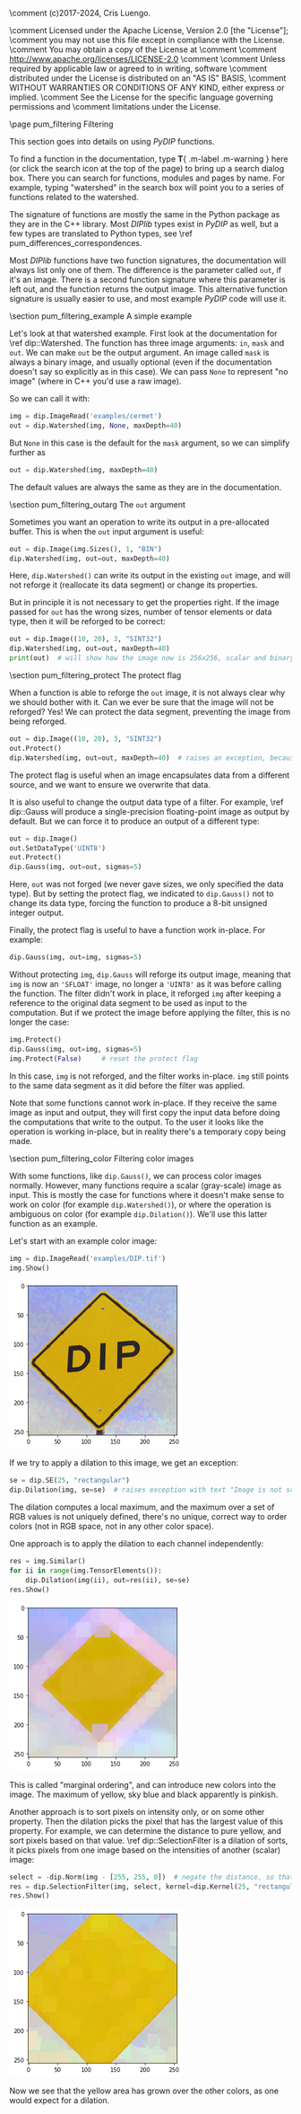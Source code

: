 \comment (c)2017-2024, Cris Luengo.

\comment Licensed under the Apache License, Version 2.0 [the "License"];
\comment you may not use this file except in compliance with the License.
\comment You may obtain a copy of the License at
\comment
\comment    http://www.apache.org/licenses/LICENSE-2.0
\comment
\comment Unless required by applicable law or agreed to in writing, software
\comment distributed under the License is distributed on an "AS IS" BASIS,
\comment WITHOUT WARRANTIES OR CONDITIONS OF ANY KIND, either express or implied.
\comment See the License for the specific language governing permissions and
\comment limitations under the License.


\page pum_filtering Filtering

This section goes into details on using *PyDIP* functions.

To find a function in the documentation, type **T**{ .m-label .m-warning } here (or click the
search icon at the top of the page) to bring up a search dialog box. There you can search for
functions, modules and pages by name. For example, typing "watershed" in the search box
will point you to a series of functions related to the watershed.

The signature of functions are mostly the same in the Python package as they are in the C++ library.
Most *DIPlib* types exist in *PyDIP* as well, but a few types are translated to Python types,
see \ref pum_differences_correspondences.

Most *DIPlib* functions have two function signatures, the documentation will always list only
one of them. The difference is the parameter called `out`, if it's an image. There is a second
function signature where this parameter is left out, and the function returns the output image.
This alternative function signature is usually easier to use, and most example *PyDIP* code
will use it.

\section pum_filtering_example A simple example

Let's look at that watershed example. First look at the documentation for \ref dip::Watershed.
The function has three image arguments: `in`, `mask` and `out`. We can make `out` be the output
argument. An image called `mask` is always a binary image, and usually optional (even if the
documentation doesn't say so explicitly as in this case). We can pass `None` to represent
"no image" (where in C++ you'd use a raw image).

So we can call it with:
```python
img = dip.ImageRead('examples/cermet')
out = dip.Watershed(img, None, maxDepth=40)
```
But `None` in this case is the default for the `mask` argument, so we can simplify further as
```python
out = dip.Watershed(img, maxDepth=40)
```

The default values are always the same as they are in the documentation.


\section pum_filtering_outarg The `out` argument

Sometimes you want an operation to write its output in a pre-allocated buffer. This is when the
`out` input argument is useful:
```python
out = dip.Image(img.Sizes(), 1, "BIN")
dip.Watershed(img, out=out, maxDepth=40)
```

Here, `dip.Watershed()` can write its output in the existing `out` image, and will not reforge it
(reallocate its data segment) or change its properties.

But in principle it is not necessary to get the properties right. If the image passed for `out`
has the wrong sizes, number of tensor elements or data type, then it will be reforged to be
correct:
```python
out = dip.Image((10, 20), 3, "SINT32")
dip.Watershed(img, out=out, maxDepth=40)
print(out)  # will show how the image now is 256x256, scalar and binary
```


\section pum_filtering_protect The protect flag

When a function is able to reforge the `out` image, it is not always clear why we should bother
with it. Can we ever be sure that the image will not be reforged? Yes! We can protect the
data segment, preventing the image from being reforged.
```python
out = dip.Image((10, 20), 3, "SINT32")
out.Protect()
dip.Watershed(img, out=out, maxDepth=40)  # raises an exception, because the result cannot be written into out
```

The protect flag is useful when an image encapsulates data from a different source, and we want to
ensure we overwrite that data.

It is also useful to change the output data type of a filter.
For example, \ref dip::Gauss will produce a single-precision floating-point image as output by default.
But we can force it to produce an output of a different type:
```python
out = dip.Image()
out.SetDataType('UINT8')
out.Protect()
dip.Gauss(img, out=out, sigmas=5)
```
Here, `out` was not forged (we never gave sizes, we only specified the data type). But by setting the
protect flag, we indicated to `dip.Gauss()` not to change its data type, forcing the function to
produce a 8-bit unsigned integer output.

Finally, the protect flag is useful to have a function work in-place. For example:
```python
dip.Gauss(img, out=img, sigmas=5)
```
Without protecting `img`, `dip.Gauss` will reforge its output image, meaning that `img` is now
an `'SFLOAT'` image, no longer a `'UINT8'` as it was before calling the function. The filter didn't work
in place, it reforged `img` after keeping a reference to the original data segment to be used as input
to the computation. But if we protect the image before applying the filter, this is no longer the case:
```python
img.Protect()
dip.Gauss(img, out=img, sigmas=5)
img.Protect(False)     # reset the protect flag
```
In this case, `img` is not reforged, and the filter works in-place. `img` still points to the same
data segment as it did before the filter was applied.

Note that some functions cannot work in-place. If they receive the same image as input and output,
they will first copy the input data before doing the computations that write to the output. To the
user it looks like the operation is working in-place, but in reality there's a temporary copy being made.


\section pum_filtering_color Filtering color images

With some functions, like `dip.Gauss()`, we can process color images normally. However, many functions
require a scalar (gray-scale) image as input. This is mostly the case for functions where it doesn't
make sense to work on color (for example `dip.Watershed()`), or where the operation is ambiguous on
color (for example `dip.Dilation()`). We'll use this latter function as an example.

Let's start with an example color image:
```python
img = dip.ImageRead('examples/DIP.tif')
img.Show()
```

![The DIP image](basics-9.png)

If we try to apply a dilation to this image, we get an exception:
```python
se = dip.SE(25, "rectangular")
dip.Dilation(img, se=se)  # raises exception with text "Image is not scalar"
```

The dilation computes a local maximum, and the maximum over a set of RGB values is not uniquely defined,
there's no unique, correct way to order colors (not in RGB space, not in any other color space).

One approach is to apply the dilation to each channel independently:
```python
res = img.Similar()
for ii in range(img.TensorElements()):
    dip.Dilation(img(ii), out=res(ii), se=se)
res.Show()
```

![The filtered DIP image, false colors appeared](filtering-2.png)

This is called "marginal ordering", and can introduce new colors into the image. The maximum of yellow,
sky blue and black apparently is pinkish.

Another approach is to sort pixels on intensity only, or on some other property. Then the dilation picks
the pixel that has the largest value of this property. For example, we can determine the distance to
pure yellow, and sort pixels based on that value. \ref dip::SelectionFilter is a dilation of sorts,
it picks pixels from one image based on the intensities of another (scalar) image:
```python
select = -dip.Norm(img - [255, 255, 0])  # negate the distance, so that yellow gets larger values
res = dip.SelectionFilter(img, select, kernel=dip.Kernel(25, "rectangular"), mode="maximum")
res.Show()
```

![The DIP image, with a meaningful dilation applied](filtering-3.png)

Now we see that the yellow area has grown over the other colors, as one would expect for a dilation.
